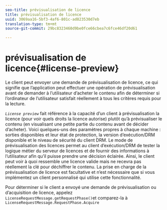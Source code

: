 ```yaml
---
seo-title: prévisualisation de licence
title: prévisualisation de licence
uuid: 3069aa16-5bf3-4af6-801c-ad823530d7eb
translation-type: tm+mt
source-git-commit: 29bc8323460d9be0fce66cbea7c6fce46df20d61

---
```



# prévisualisation de licence{#license-preview}

Le client peut envoyer une demande de prévisualisation de licence, ce qui signifie que l’application peut effectuer une opération de prévisualisation avant de demander à l’utilisateur d’acheter le contenu afin de déterminer si l’ordinateur de l’utilisateur satisfait réellement à tous les critères requis pour la lecture.

*`License preview`* fait référence à la capacité d’un client à prévisualisation la licence (pour voir quels droits la licence autorise) plutôt qu’à prévisualiser le contenu (en visualisant une petite partie du contenu avant de décider d’acheter). Voici quelques-uns des paramètres propres à chaque machine : sorties disponibles et leur état de protection, la version d’exécution/DRM disponible et le niveau de sécurité du client DRM. Le mode de prévisualisation des licences permet au client d’exécution/DRM de tester la logique métier du serveur de licences et de fournir des informations à l’utilisateur afin qu’il puisse prendre une décision éclairée. Ainsi, le client peut voir à quoi ressemble une licence valide mais ne recevra pas réellement la clé pour déchiffrer le contenu. La prise en charge de la prévisualisation de licence est facultative et n’est nécessaire que si vous implémentez un client personnalisé qui utilise cette fonctionnalité.

Pour déterminer si le client a envoyé une demande de prévisualisation ou d’acquisition de licence, appelez `LicenseRequestMessage.getRequestPhase()`et comparez-la à `LicenseRequestMessage.RequestPhase.Acquire`
